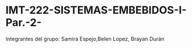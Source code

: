 # IMT-222-SISTEMAS-EMBEBIDOS-I-Par.-2-
Integrantes del grupo: Samira Espejo,Belen Lopez, Brayan Durán

